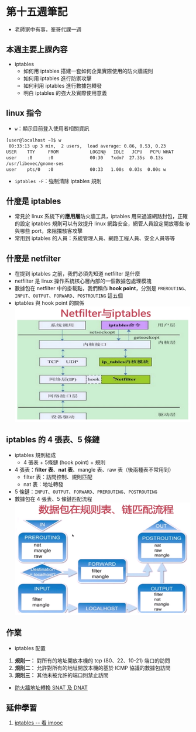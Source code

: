 # 第十五週筆記
* 老師家中有事，峯哥代課一週

## 本週主要上課內容
* iptables
    * 如何用 iptables 搭建一套如何企業實際使用的防火牆規則
    * 如何用 iptables 進行防禦攻擊
    * 如何利用 iptables 進行數據包轉發
    * 明白 iptables 的強大及實際使用意義

## linux 指令
* `w`：顯示目前登入使用者相關資訊
```
[user@localhost ~]$ w
 00:33:13 up 3 min,  2 users,  load average: 0.86, 0.53, 0.23
USER 	TTY  	FROM         	LOGIN@   IDLE   JCPU   PCPU WHAT
user 	:0   	:0           	00:30   ?xdm?  27.35s  0.13s /usr/libexec/gnome-ses
user 	pts/0	:0           	00:33	1.00s  0.03s  0.00s w
```
* `iptables -F`：強制清除 iptables 規則

## 什麼是 iptables 
* 常見於 linux 系統下的**應用層**防火牆工具，iptables 用來過濾網路封包，正確的設定 iptables 規則可以有效提升 linux 網路安全，網管人員設定開放哪些 ip 與哪些 port，來阻擋駭客攻擊
* 常用到 iptables 的人員：系統管理人員、網路工程人員、安全人員等等

## 什麼是 netfilter
* 在提到 iptables 之前，我們必須先知道 netfilter 是什麼
* netfilter 是 linux 操作系統核心層內部的一個數據包處理模塊
* 數據包在 netfilter 中的掛載點，我們稱作 **hook point**，分別是 `PREROUTING`、`INPUT`、`OUTPUT`、`FORWARD`、`POSTROUTING` 這五個
* iptables 與 hook point 的關係<br>
    <img src="Week15/hook_point.PNG" width="550px" /> 

## iptables 的 4 張表、5 條鏈
* iptables 規則組成
    * 4 張表 + 5條鏈 (hook point) + 規則
* 4 張表：**filter 表**、**nat 表**、mangle 表、raw 表（後兩種表不常用到）
    * filter 表：訪問控制、規則匹配
    * nat 表：地址轉發
* 5 條鏈：`INPUT`、`OUTPUT`、`FORWARD`、`PREROUTING`、`POSTROUTING`
* 數據包在 4 張表、5 條鏈匹配流程<br>
    <img src="Week15/process.PNG" width="550px" /> 

## 作業
* iptables 配置
1. **規則一：** 對所有的地址開放本機的 tcp (80、22、10-21) 端口的訪問
2. **規則二：** 允許對所有的地址開放本機的基於 ICMP 協議的數據包訪問
3. **規則三：** 其他未被允許的端口則禁止訪問

* [防火牆地址轉換 SNAT 及 DNAT](https://blog.csdn.net/chengxuyuanyonghu/article/details/64441374)

## 延伸學習
1. [iptables -- 看 imooc](https://www.imooc.com/learn/389)